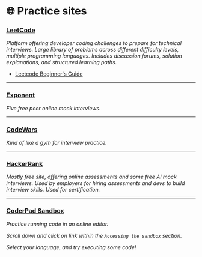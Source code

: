 # 🌐 Practice sites

### [LeetCode](https://leetcode.com)

_Platform offering developer coding challenges to prepare for technical interviews. Large library of problems across different difficulty levels, multiple programming languages. Includes discussion forums, solution explanations, and structured learning paths._

- [Leetcode Beginner's Guide](https://leetcode.com/explore/featured/card/the-leetcode-beginners-guide/)

---

### [Exponent](https://tryexponent.com)

_Five free peer online mock interviews._

---

### [CodeWars](https://www.codewars.com/)

_Kind of like a gym for interview practice._

---

### [HackerRank](https://www.hackerrank.com/)

_Mostly free site, offering online assessments and some free AI mock interviews. Used by employers for hiring assessments and devs to build interview skills. Used for certification._

---

### [CoderPad Sandbox](https://coderpad.io/resources/docs/for-candidates/interview-preparation-guide/sandbox/)

_Practice running code in an online editor._

_Scroll down and click on link within the `Accessing the sandbox` section._

_Select your language, and try executing some code!_
